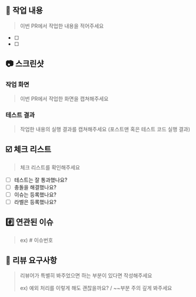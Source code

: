 ## 📝 작업 내용
> 이번 PR에서 작업한 내용을 적어주세요
- [ ] 
- [ ] 

## 📷 스크린샷

### 작업 화면
> 이번 PR에서 작업한 화면을 캡쳐해주세요



### 테스트 결과
> 작업한 내용의 실행 결과를 캡쳐해주세요 (포스트맨 혹은 테스트 코드 실행 결과)



## ☑️ 체크 리스트
> 체크 리스트를 확인해주세요
- [ ] 테스트는 잘 통과했나요?
- [ ] 충돌을 해결했나요?
- [ ] 이슈는 등록했나요?
- [ ] 라벨은 등록했나요?

## #️⃣ 연관된 이슈
> ex) # 이슈번호



## 💬 리뷰 요구사항
> 리뷰어가 특별히 봐주었으면 하는 부분이 있다면 작성해주세요
>
> ex) 예외 처리를 이렇게 해도 괜찮을까요? / ~~부분 주의 깊게 봐주세요

